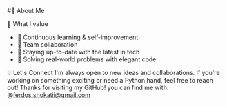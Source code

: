  #👋 About Me

 🌱 What I value

- 🔄 Continuous learning & self-improvement  
- 🤝 Team collaboration  
- 🚀 Staying up-to-date with the latest in tech  
- 🧩 Solving real-world problems with elegant code

 💡 Let's Connect
I'm always open to new ideas and collaborations. If you're working on something exciting or need a Python hand, feel free to reach out!
Thanks for visiting my GitHub!
you can find me with: @ferdos.shokatii@gmail.com
